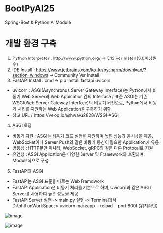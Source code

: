 # BootPyAI25
Spring-Boot &amp; Python AI Module

# 개발 환경 구축
1. Python Interpreter : http://www.python.org/ -> 3.12 ver Install (3.8이상필수)
2. IDE Install : https://www.jetbrains.com/ko-kr/pycharm/download/?section=windows -> Community Ver Install
3. FastAPI Install : cmd -> pip install fastapi uvicorn
- uvicorn : ASGI(Asynchronus Server Gateway Interface)는 Python에서 비동기 Web Server와 Web Appication 간의 Interface / 표준 ASGI는 기존 WSGI(Web Server Gateway Interface)의 비동기 버전으로, Python에서 비동기 처리를 지원하는 Web Application을 구축하기 위함 
- 참고 URL / https://velog.io/@hwaya2828/WSGI-ASGI
4. ASGI 특징
- 비동기 지원 : ASGI는 비동기 코드 실행을 지원하며 높은 성능과 동시성을 제공, WebSocket이나 Server Push와 같은 비동기 통신이 필요한 Application에 유용
- 범용성 : HTTP뿐만 아니라, WebSocket, gRPC와 같은 다른 Protocal로 지원
- 유연성 : ASGI Application은 다양한 Server 및 Framework와 호환되며, Module식으로 구성
5. FastAPI와 ASGI
- FastAPI는 ASGI 표준을 따르는 Web Framdwork
- FastAPI Application은 비동기 처리를 기본으로 하며, Uvicorn과 같은 ASGI Server를 사용하여 높은 성능을 제공
- FastAPI Server 실행 -> main.py 실행 -> Terminal에서 D:\phthonWorkSpace> uvicorn main:app --reload --port 8001 (위치확인)

![image](https://github.com/user-attachments/assets/cbafc721-f6f9-4896-87c6-f30920d9e80b)

![image](https://github.com/user-attachments/assets/199264fc-7bb4-4d06-8345-ac4c66f368a3)
